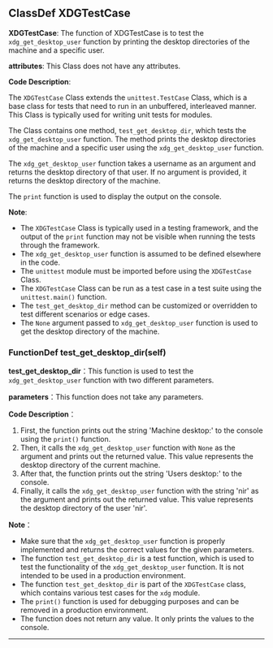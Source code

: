 ## ClassDef XDGTestCase
 **XDGTestCase**: The function of XDGTestCase is to test the `xdg_get_desktop_user` function by printing the desktop directories of the machine and a specific user.

**attributes**: This Class does not have any attributes.

**Code Description**:

The `XDGTestCase` Class extends the `unittest.TestCase` Class, which is a base class for tests that need to run in an unbuffered, interleaved manner. This Class is typically used for writing unit tests for modules.

The Class contains one method, `test_get_desktop_dir`, which tests the `xdg_get_desktop_user` function. The method prints the desktop directories of the machine and a specific user using the `xdg_get_desktop_user` function.

The `xdg_get_desktop_user` function takes a username as an argument and returns the desktop directory of that user. If no argument is provided, it returns the desktop directory of the machine.

The `print` function is used to display the output on the console.

**Note**:

* The `XDGTestCase` Class is typically used in a testing framework, and the output of the `print` function may not be visible when running the tests through the framework.
* The `xdg_get_desktop_user` function is assumed to be defined elsewhere in the code.
* The `unittest` module must be imported before using the `XDGTestCase` Class.
* The `XDGTestCase` Class can be run as a test case in a test suite using the `unittest.main()` function.
* The `test_get_desktop_dir` method can be customized or overridden to test different scenarios or edge cases.
* The `None` argument passed to `xdg_get_desktop_user` function is used to get the desktop directory of the machine.
### FunctionDef test_get_desktop_dir(self)
 **test\_get\_desktop\_dir**：This function is used to test the `xdg_get_desktop_user` function with two different parameters.

**parameters**：This function does not take any parameters.

**Code Description**：

1. First, the function prints out the string 'Machine desktop:' to the console using the `print()` function.
2. Then, it calls the `xdg_get_desktop_user` function with `None` as the argument and prints out the returned value. This value represents the desktop directory of the current machine.
3. After that, the function prints out the string 'Users desktop:' to the console.
4. Finally, it calls the `xdg_get_desktop_user` function with the string 'nir' as the argument and prints out the returned value. This value represents the desktop directory of the user 'nir'.

**Note**：

- Make sure that the `xdg_get_desktop_user` function is properly implemented and returns the correct values for the given parameters.
- The function `test_get_desktop_dir` is a test function, which is used to test the functionality of the `xdg_get_desktop_user` function. It is not intended to be used in a production environment.
- The function `test_get_desktop_dir` is part of the `XDGTestCase` class, which contains various test cases for the `xdg` module.
- The `print()` function is used for debugging purposes and can be removed in a production environment.
- The function does not return any value. It only prints the values to the console.
***
